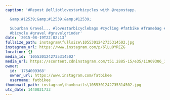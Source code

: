 ```yaml
---
caption: '#Repost @elliotlovestarbicycles with @repostapp.

  &amp;#12539;&amp;#12539;&amp;#12539;

  Suburban Gravel... #lovestarbicyclebags #cycling #fatbike #framebag #cyclist #bikechi
  #bicycle #gravel #gravelgrinder'
date: '2015-08-19T22:02:13'
fullsize_path: instagram\fullsize\1055301242735314502.jpg
instagram_url: https://www.instagram.com/p/6lLuOYREZG
location: {}
media_id: '1055301242735314502'
media_url: https://scontent.cdninstagram.com/t51.2885-15/e35/11909306_1632507200360512_488225919_n.jpg?ig_cache_key=MTA1NTMwMTI0MjczNTMxNDUwMg%3D%3D.2
owner:
  id: '1754009368'
  owner_url: https://www.instagram.com/fatbikee
  username: fatbikee
thumbnail_path: instagram\thumbnails\1055301242735314502.jpg
utc_date: 1440021733
---
```

